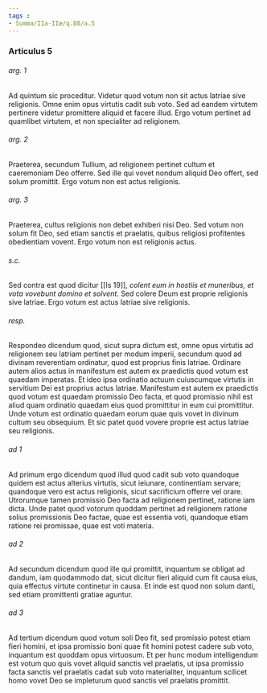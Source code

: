 ```yaml
---
tags : 
- Summa/IIa-IIæ/q.88/a.5
---
```


### Articulus 5

###### arg. 1
Ad quintum sic proceditur. Videtur quod votum non sit actus latriae sive religionis. Omne enim opus virtutis cadit sub voto. Sed ad eandem virtutem pertinere videtur promittere aliquid et facere illud. Ergo votum pertinet ad quamlibet virtutem, et non specialiter ad religionem.

###### arg. 2
Praeterea, secundum Tullium, ad religionem pertinet cultum et caeremoniam Deo offerre. Sed ille qui vovet nondum aliquid Deo offert, sed solum promittit. Ergo votum non est actus religionis.

###### arg. 3
Praeterea, cultus religionis non debet exhiberi nisi Deo. Sed votum non solum fit Deo, sed etiam sanctis et praelatis, quibus religiosi profitentes obedientiam vovent. Ergo votum non est religionis actus.

###### s.c.
Sed contra est quod dicitur [[Is 19]], *colent eum in hostiis et muneribus, et vota vovebunt domino et solvent*. Sed colere Deum est proprie religionis sive latriae. Ergo votum est actus latriae sive religionis.

###### resp.
Respondeo dicendum quod, sicut supra dictum est, omne opus virtutis ad religionem seu latriam pertinet per modum imperii, secundum quod ad divinam reverentiam ordinatur, quod est proprius finis latriae. Ordinare autem alios actus in manifestum est autem ex praedictis quod votum est quaedam imperatas. Et ideo ipsa ordinatio actuum cuiuscumque virtutis in servitium Dei est proprius actus latriae. Manifestum est autem ex praedictis quod votum est quaedam promissio Deo facta, et quod promissio nihil est aliud quam ordinatio quaedam eius quod promittitur in eum cui promittitur. Unde votum est ordinatio quaedam eorum quae quis vovet in divinum cultum seu obsequium. Et sic patet quod vovere proprie est actus latriae seu religionis.

###### ad 1
Ad primum ergo dicendum quod illud quod cadit sub voto quandoque quidem est actus alterius virtutis, sicut ieiunare, continentiam servare; quandoque vero est actus religionis, sicut sacrificium offerre vel orare. Utrorumque tamen promissio Deo facta ad religionem pertinet, ratione iam dicta. Unde patet quod votorum quoddam pertinet ad religionem ratione solius promissionis Deo factae, quae est essentia voti, quandoque etiam ratione rei promissae, quae est voti materia.

###### ad 2
Ad secundum dicendum quod ille qui promittit, inquantum se obligat ad dandum, iam quodammodo dat, sicut dicitur fieri aliquid cum fit causa eius, quia effectus virtute continetur in causa. Et inde est quod non solum danti, sed etiam promittenti gratiae aguntur.

###### ad 3
Ad tertium dicendum quod votum soli Deo fit, sed promissio potest etiam fieri homini, et ipsa promissio boni quae fit homini potest cadere sub voto, inquantum est quoddam opus virtuosum. Et per hunc modum intelligendum est votum quo quis vovet aliquid sanctis vel praelatis, ut ipsa promissio facta sanctis vel praelatis cadat sub voto materialiter, inquantum scilicet homo vovet Deo se impleturum quod sanctis vel praelatis promittit.

